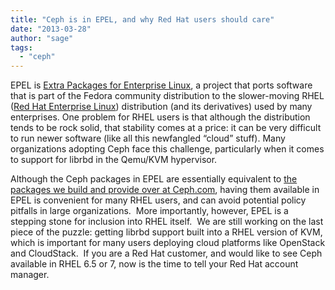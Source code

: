 ```yaml
---
title: "Ceph is in EPEL, and why Red Hat users should care"
date: "2013-03-28"
author: "sage"
tags: 
  - "ceph"
---
```


EPEL is [Extra Packages for Enterprise Linux](http://fedoraproject.org/wiki/EPEL), a project that ports software that is part of the Fedora community distribution to the slower-moving RHEL ([Red Hat Enterprise Linux](http://www.redhat.com/products/enterprise-linux/)) distribution (and its derivatives) used by many enterprises. One problem for RHEL users is that although the distribution tends to be rock solid, that stability comes at a price: it can be very difficult to run newer software (like all this newfangled “cloud” stuff). Many organizations adopting Ceph face this challenge, particularly when it comes to support for librbd in the Qemu/KVM hypervisor.

Although the Ceph packages in EPEL are essentially equivalent to [the packages we build and provide over at Ceph.com](http://ceph.com/docs/master/install/rpm/), having them available in EPEL is convenient for many RHEL users, and can avoid potential policy pitfalls in large organizations.  More importantly, however, EPEL is a stepping stone for inclusion into RHEL itself.  We are still working on the last piece of the puzzle: getting librbd support built into a RHEL version of KVM, which is important for many users deploying cloud platforms like OpenStack and CloudStack.  If you are a Red Hat customer, and would like to see Ceph available in RHEL 6.5 or 7, now is the time to tell your Red Hat account manager.

